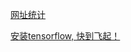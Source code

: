 [网址统计](https://blog.csdn.net/liyuanbhu/article/details/50708836)

[安装tensorflow, 快到飞起！](https://mirrors.tuna.tsinghua.edu.cn/help/tensorflow/)

